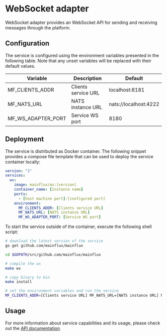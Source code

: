 # WebSocket adapter

WebSocket adapter provides an WebSocket API for sending and receiving messages through the platform.

## Configuration

The service is configured using the environment variables presented in the
following table. Note that any unset variables will be replaced with their
default values.

| Variable             | Description         | Default               |
|----------------------|---------------------|-----------------------|
| MF_CLIENTS_ADDR      | Clients service URL | localhost:8181        |
| MF_NATS_URL          | NATS instance URL   | nats://localhost:4222 |
| MF_WS_ADAPTER_PORT   | Service WS port     | 8180                  |

## Deployment

The service is distributed as Docker container. The following snippet provides
a compose file template that can be used to deploy the service container locally:

```yaml
version: "2"
services:
  ws:
    image: mainflux/ws:[version]
    container_name: [instance name]
    ports:
      - [host machine port]:[configured port]
    environment:
      MF_CLIENTS_ADDR: [Clients service URL]
      MF_NATS_URL: [NATS instance URL]
      MF_WS_ADAPTER_PORT: [Service WS port]
```

To start the service outside of the container, execute the following shell script:

```bash
# download the latest version of the service
go get github.com/mainflux/mainflux

cd $GOPATH/src/github.com/mainflux/mainflux

# compile the ws
make ws

# copy binary to bin
make install

# set the environment variables and run the service
MF_CLIENTS_ADDR=[Clients service URL] MF_NATS_URL=[NATS instance URL] MF_WS_ADAPTER_PORT=[Service WS port] $GOBIN/mainflux-ws
```

## Usage

For more information about service capabilities and its usage, please check out
the [API documentation](swagger.yaml).